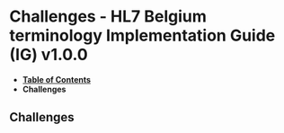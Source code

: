 # Challenges - HL7 Belgium terminology Implementation Guide (IG) v1.0.0

* [**Table of Contents**](toc.md)
* **Challenges**

## Challenges

